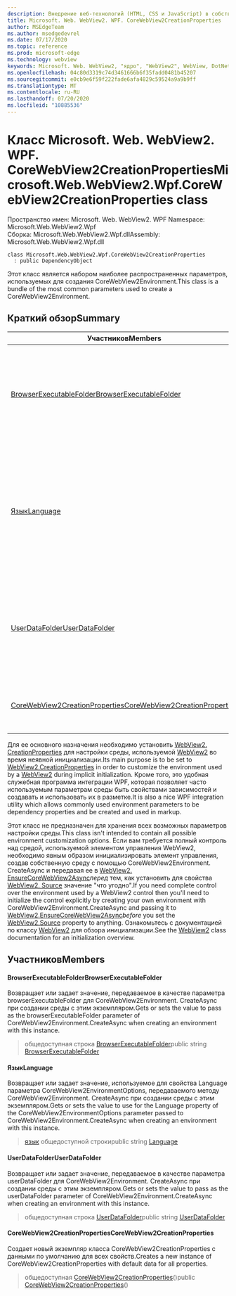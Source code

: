 ```yaml
---
description: Внедрение веб-технологий (HTML, CSS и JavaScript) в собственные приложения с помощью элемента управления Microsoft Edge WebView2
title: Microsoft. Web. WebView2. WPF. CoreWebView2CreationProperties
author: MSEdgeTeam
ms.author: msedgedevrel
ms.date: 07/17/2020
ms.topic: reference
ms.prod: microsoft-edge
ms.technology: webview
keywords: Microsoft. Web. WebView2, "ядро", "WebView2", WebView, DotNet, WPF, WinForms, App, EDGE, CoreWebView2, CoreWebView2Controller, браузерный элемент управления, EDGE HTML, Microsoft. Web. WebView2. WPF. CoreWebView2CreationProperties
ms.openlocfilehash: 04c80d3319c74d3461666b6f35fadd0481b45207
ms.sourcegitcommit: e0cb9e6f59f222fade6afa4829c59524a9a9b9ff
ms.translationtype: MT
ms.contentlocale: ru-RU
ms.lasthandoff: 07/20/2020
ms.locfileid: "10885536"
---
```

# <span data-ttu-id="f102b-104">Класс Microsoft. Web. WebView2. WPF. CoreWebView2CreationProperties</span><span class="sxs-lookup"><span data-stu-id="f102b-104">Microsoft.Web.WebView2.Wpf.CoreWebView2CreationProperties class</span></span> 

<span data-ttu-id="f102b-105">Пространство имен: Microsoft. Web. WebView2. WPF </span><span class="sxs-lookup"><span data-stu-id="f102b-105">Namespace: Microsoft.Web.WebView2.Wpf</span></span>\
<span data-ttu-id="f102b-106">Сборка: Microsoft.Web.WebView2.Wpf.dll</span><span class="sxs-lookup"><span data-stu-id="f102b-106">Assembly: Microsoft.Web.WebView2.Wpf.dll</span></span>

```
class Microsoft.Web.WebView2.Wpf.CoreWebView2CreationProperties
  : public DependencyObject
```

<span data-ttu-id="f102b-107">Этот класс является набором наиболее распространенных параметров, используемых для создания CoreWebView2Environment.</span><span class="sxs-lookup"><span data-stu-id="f102b-107">This class is a bundle of the most common parameters used to create a CoreWebView2Environment.</span></span>

## <span data-ttu-id="f102b-108">Краткий обзор</span><span class="sxs-lookup"><span data-stu-id="f102b-108">Summary</span></span>

 <span data-ttu-id="f102b-109">Участников</span><span class="sxs-lookup"><span data-stu-id="f102b-109">Members</span></span>                        | <span data-ttu-id="f102b-110">Описания</span><span class="sxs-lookup"><span data-stu-id="f102b-110">Descriptions</span></span>
--------------------------------|---------------------------------------------
[<span data-ttu-id="f102b-111">BrowserExecutableFolder</span><span class="sxs-lookup"><span data-stu-id="f102b-111">BrowserExecutableFolder</span></span>](#browserexecutablefolder) | <span data-ttu-id="f102b-112">Возвращает или задает значение, передаваемое в качестве параметра browserExecutableFolder для CoreWebView2Environment. CreateAsync при создании среды с этим экземпляром.</span><span class="sxs-lookup"><span data-stu-id="f102b-112">Gets or sets the value to pass as the browserExecutableFolder parameter of CoreWebView2Environment.CreateAsync when creating an environment with this instance.</span></span>
[<span data-ttu-id="f102b-113">Язык</span><span class="sxs-lookup"><span data-stu-id="f102b-113">Language</span></span>](#language) | <span data-ttu-id="f102b-114">Возвращает или задает значение, используемое для свойства Language параметра CoreWebView2EnvironmentOptions, передаваемого методу CoreWebView2Environment. CreateAsync при создании среды с этим экземпляром.</span><span class="sxs-lookup"><span data-stu-id="f102b-114">Gets or sets the value to use for the Language property of the CoreWebView2EnvironmentOptions parameter passed to CoreWebView2Environment.CreateAsync when creating an environment with this instance.</span></span>
[<span data-ttu-id="f102b-115">UserDataFolder</span><span class="sxs-lookup"><span data-stu-id="f102b-115">UserDataFolder</span></span>](#userdatafolder) | <span data-ttu-id="f102b-116">Возвращает или задает значение, передаваемое в качестве параметра userDataFolder для CoreWebView2Environment. CreateAsync при создании среды с этим экземпляром.</span><span class="sxs-lookup"><span data-stu-id="f102b-116">Gets or sets the value to pass as the userDataFolder parameter of CoreWebView2Environment.CreateAsync when creating an environment with this instance.</span></span>
[<span data-ttu-id="f102b-117">CoreWebView2CreationProperties</span><span class="sxs-lookup"><span data-stu-id="f102b-117">CoreWebView2CreationProperties</span></span>](#corewebview2creationproperties) | <span data-ttu-id="f102b-118">Создает новый экземпляр класса CoreWebView2CreationProperties с данными по умолчанию для всех свойств.</span><span class="sxs-lookup"><span data-stu-id="f102b-118">Creates a new instance of CoreWebView2CreationProperties with default data for all properties.</span></span>

<span data-ttu-id="f102b-119">Для ее основного назначения необходимо установить [WebView2. CreationProperties](microsoft-web-webview2-wpf-webview2.md) для настройки среды, используемой [WebView2](microsoft-web-webview2-wpf-webview2.md) во время неявной инициализации.</span><span class="sxs-lookup"><span data-stu-id="f102b-119">Its main purpose is to be set to [WebView2.CreationProperties](microsoft-web-webview2-wpf-webview2.md) in order to customize the environment used by a [WebView2](microsoft-web-webview2-wpf-webview2.md) during implicit initialization.</span></span> <span data-ttu-id="f102b-120">Кроме того, это удобная служебная программа интеграции WPF, которая позволяет часто используемым параметрам среды быть свойствами зависимостей и создавать и использовать их в разметке.</span><span class="sxs-lookup"><span data-stu-id="f102b-120">It is also a nice WPF integration utility which allows commonly used environment parameters to be dependency properties and be created and used in markup.</span></span>

<span data-ttu-id="f102b-121">Этот класс не предназначен для хранения всех возможных параметров настройки среды.</span><span class="sxs-lookup"><span data-stu-id="f102b-121">This class isn't intended to contain all possible environment customization options.</span></span> <span data-ttu-id="f102b-122">Если вам требуется полный контроль над средой, используемой элементом управления WebView2, необходимо явным образом инициализировать элемент управления, создав собственную среду с помощью CoreWebView2Environment. CreateAsync и передавая ее в [WebView2. EnsureCoreWebView2Async](microsoft-web-webview2-wpf-webview2.md)*перед* тем, как установить для свойства [WebView2. Source](microsoft-web-webview2-wpf-webview2.md) значение "что угодно".</span><span class="sxs-lookup"><span data-stu-id="f102b-122">If you need complete control over the environment used by a WebView2 control then you'll need to initialize the control explicitly by creating your own environment with CoreWebView2Environment.CreateAsync and passing it to [WebView2.EnsureCoreWebView2Async](microsoft-web-webview2-wpf-webview2.md)*before* you set the [WebView2.Source](microsoft-web-webview2-wpf-webview2.md) property to anything.</span></span> <span data-ttu-id="f102b-123">Ознакомьтесь с документацией по классу [WebView2](microsoft-web-webview2-wpf-webview2.md) для обзора инициализации.</span><span class="sxs-lookup"><span data-stu-id="f102b-123">See the [WebView2](microsoft-web-webview2-wpf-webview2.md) class documentation for an initialization overview.</span></span>

## <span data-ttu-id="f102b-124">Участников</span><span class="sxs-lookup"><span data-stu-id="f102b-124">Members</span></span>

#### <span data-ttu-id="f102b-125">BrowserExecutableFolder</span><span class="sxs-lookup"><span data-stu-id="f102b-125">BrowserExecutableFolder</span></span> 

<span data-ttu-id="f102b-126">Возвращает или задает значение, передаваемое в качестве параметра browserExecutableFolder для CoreWebView2Environment. CreateAsync при создании среды с этим экземпляром.</span><span class="sxs-lookup"><span data-stu-id="f102b-126">Gets or sets the value to pass as the browserExecutableFolder parameter of CoreWebView2Environment.CreateAsync when creating an environment with this instance.</span></span>

> <span data-ttu-id="f102b-127">общедоступная строка [BrowserExecutableFolder](#browserexecutablefolder)</span><span class="sxs-lookup"><span data-stu-id="f102b-127">public string [BrowserExecutableFolder](#browserexecutablefolder)</span></span>

#### <span data-ttu-id="f102b-128">Язык</span><span class="sxs-lookup"><span data-stu-id="f102b-128">Language</span></span> 

<span data-ttu-id="f102b-129">Возвращает или задает значение, используемое для свойства Language параметра CoreWebView2EnvironmentOptions, передаваемого методу CoreWebView2Environment. CreateAsync при создании среды с этим экземпляром.</span><span class="sxs-lookup"><span data-stu-id="f102b-129">Gets or sets the value to use for the Language property of the CoreWebView2EnvironmentOptions parameter passed to CoreWebView2Environment.CreateAsync when creating an environment with this instance.</span></span>

> <span data-ttu-id="f102b-130">[язык](#language) общедоступной строки</span><span class="sxs-lookup"><span data-stu-id="f102b-130">public string [Language](#language)</span></span>

#### <span data-ttu-id="f102b-131">UserDataFolder</span><span class="sxs-lookup"><span data-stu-id="f102b-131">UserDataFolder</span></span> 

<span data-ttu-id="f102b-132">Возвращает или задает значение, передаваемое в качестве параметра userDataFolder для CoreWebView2Environment. CreateAsync при создании среды с этим экземпляром.</span><span class="sxs-lookup"><span data-stu-id="f102b-132">Gets or sets the value to pass as the userDataFolder parameter of CoreWebView2Environment.CreateAsync when creating an environment with this instance.</span></span>

> <span data-ttu-id="f102b-133">общедоступная строка [UserDataFolder](#userdatafolder)</span><span class="sxs-lookup"><span data-stu-id="f102b-133">public string [UserDataFolder](#userdatafolder)</span></span>

#### <span data-ttu-id="f102b-134">CoreWebView2CreationProperties</span><span class="sxs-lookup"><span data-stu-id="f102b-134">CoreWebView2CreationProperties</span></span> 

<span data-ttu-id="f102b-135">Создает новый экземпляр класса CoreWebView2CreationProperties с данными по умолчанию для всех свойств.</span><span class="sxs-lookup"><span data-stu-id="f102b-135">Creates a new instance of CoreWebView2CreationProperties with default data for all properties.</span></span>

> <span data-ttu-id="f102b-136">общедоступная [CoreWebView2CreationProperties](#corewebview2creationproperties)()</span><span class="sxs-lookup"><span data-stu-id="f102b-136">public [CoreWebView2CreationProperties](#corewebview2creationproperties)()</span></span>

